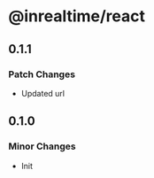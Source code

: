 # @inrealtime/react

## 0.1.1

### Patch Changes

- Updated url

## 0.1.0

### Minor Changes

- Init
